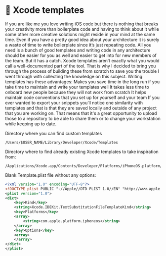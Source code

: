 # 🕍 Xcode templates 

If you are like me you love writing iOS code but there is nothing that breaks your creativity more than boilerplate code and having to think about it while some other more creative solutions might reside in your mind at the same time. Even if you have a pretty good idea about your architecture it is surely a waste of time to write boilerplate since it’s just repeating code. All you need is a bunch of good templates and writing code in any architecture should be easier for you as well and easier to get into for new members of the team. But it has a catch. Xcode templates aren’t exactly what you would call a well-documented part of the tool. That is why I decided to bring you through the process of building these from scratch to save you the trouble I went through with collecting the knowledge on this subject.
Writing templates has these advantages:
Makes you save time in the long run if you take time to maintain and write your templates well
It takes less time to onboard new people because they will not work from scratch 
It helps maintain code conventions that you set up for yourself and your team
If you ever wanted to export your snippets you’ll notice one similarity with templates and that is that they are saved locally and outside of any project that you are working on. That means that it's a great opportunity to upload those to a repository to be able to share them or to change your workstation while keeping up to date.

Directory where you can find custom templates 

<pre><code>/Users/$USER_NAME/Library/Developer/Xcode/Templates
</code></pre>

Directory where to find already existing Xcode templates to take inspiration from:

<pre><code>/Applications/Xcode.app/Contents/Developer/Platforms/iPhoneOS.platform/Developer/Library/Xcode/Templates/File
</code></pre>

Blank Template.plist file without any options:

```xml
<?xml version="1.0" encoding="UTF-8"?>
<!DOCTYPE plist PUBLIC "-//Apple//DTD PLIST 1.0//EN" "http://www.apple.com/DTDs/PropertyList-1.0.dtd">
<plist version="1.0">
<dict>
	<key>Kind</key>
	<string>Xcode.IDEKit.TextSubstitutionFileTemplateKind</string>
	<key>Platforms</key>
	<array>
		<string>com.apple.platform.iphoneos</string>
	</array>
	<key>Options</key>
	<array>
	</array>
</dict>
</plist>
```


